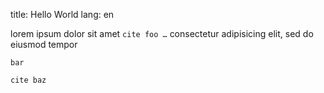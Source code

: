 title: Hello World
lang: en

lorem ipsum
dolor sit amet
```cite foo …```
consectetur adipisicing elit,
sed do eiusmod tempor

```quote author="J. Doe"
bar
```

```cite baz```

